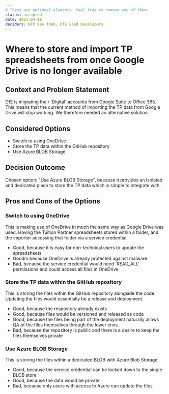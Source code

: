 ```yaml
---
# These are optional elements. Feel free to remove any of them.
status: accepted
date: 2023-04-18
deciders: NTP Dev Team, DfE Lead Developers
---
```

# Where to store and import TP spreadsheets from once Google Drive is no longer available

## Context and Problem Statement

DfE is migrating their 'Digital' accounts from Google Suite to Office 365. This means that the current method of 
importing the TP data from Google Drive will stop working. We therefore needed an alternative solution.

## Considered Options

* Switch to using OneDrive
* Store the TP data within the GitHub repository
* Use Azure BLOB Storage

## Decision Outcome

Chosen option: "Use Azure BLOB Storage", because it provides an isolated and dedicated place to store the TP data
which is simple to integrate with.

<!-- This is an optional element. Feel free to remove. -->
## Pros and Cons of the Options

### Switch to using OneDrive

This is making use of OneDrive in much the same way as Google Drive was used. Having the Tuition Partner
spreadsheets stored within a folder, and the importer accessing that folder via a service credential.

* Good, because it is easy for non-technical users to update the spreadsheets
* Goodm because OneDrive is already protected against malware
* Bad, because the service credential would need 'READ_ALL' permissions and could access all files in OneDrive

### Store the TP data within the GitHub repository

This is storing the files within the GitHub repository alongside the code. Updating the files would essentially
be a release and deployment.

* Good, because the respostory already exists
* Good, because files would be versioned and released as code
* Good, because the files being part of the deployment naturally allows QA of the files themselves through the lower envs.
* Bad, because the repository is public and there is a desire to keep the files themselves private

### Use Azure BLOB Storage

This is storing the files within a dedicated BLOB with Azure Blob Storage.

* Good, because the service credential can be locked down to the single BLOB store
* Good, because the data would be private
* Bad, because only users with access to Azure can update the files


<!-- markdownlint-disable-file MD013 -->
